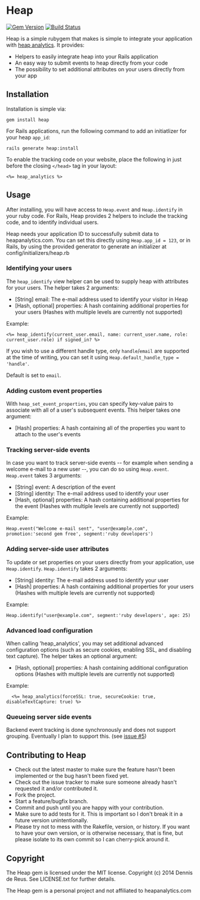 # Heap

[![Gem Version](https://badge.fury.io/rb/heap.svg)](http://badge.fury.io/rb/heap)
[![Build Status](https://travis-ci.org/HectorMalot/heap.svg?branch=master)](https://travis-ci.org/HectorMalot/heap)

Heap is a simple rubygem that makes is simple to integrate your application with [heap analytics](http://heapanalytics.com). It provides:

* Helpers to easily integrate heap into your Rails application
* An easy way to submit events to heap directly from your code
* The possibility to set additional attributes on your users directly from your app

## Installation

Installation is simple via:

    gem install heap

For Rails applications, run the following command to add an initiatlizer for your heap `app_id`:

    rails generate heap:install

To enable the tracking code on your website, place the following in just before the closing `</head>` tag in your layout:

    <%= heap_analytics %>

## Usage

After installing, you will have access to `Heap.event` and `Heap.identify` in your ruby code. For Rails, Heap provides 2 helpers to include the tracking code, and to identify individual users.

Heap needs your application ID to successfully submit data to heapanalytics.com. You can set this directly using `Heap.app_id = 123`, or in Rails, by using the provided generator to generate an initializer at config/initializers/heap.rb

### Identifying your users

The `heap_identify` view helper can be used to supply heap with attributes for your users. The helper takes 2 arguments:

* [String] email: The e-mail address used to identify your visitor in Heap
* [Hash, optional] properties: A hash containing additional properties for your users (Hashes with multiple levels are currently not supported)

Example:

    <%= heap_identify(current_user.email, name: current_user.name, role: current_user.role) if signed_in? %>

If you wish to use a different handle type, only `handle`/`email` are supported at the time of writing, you can set it using `Heap.default_handle_type = 'handle'`.

Default is set to `email`.

### Adding custom event properties

With `heap_set_event_properties`, you can specify key-value pairs to associate with all of a user's subsequent events. This helper takes one argument:

* [Hash] properties: A hash containing all of the properties you want to attach to the user's events

### Tracking server-side events

In case you want to track server-side events -- for example when sending a welcome e-mail to a new user --, you can do so using `Heap.event`. `Heap.event` takes 3 arguments:

* [String] event: A description of the event
* [String] identity: The e-mail address used to identify your user
* [Hash, optional] properties: A hash containing additional properties for the event (Hashes with multiple levels are currently not supported)

Example:

    Heap.event("Welcome e-mail sent", "user@example.com", promotion:'second gem free', segment:'ruby developers')

### Adding server-side user attributes

To update or set properties on your users directly from your application, use `Heap.identify`. `Heap.identify` takes 2 arguments:

* [String] identity: The e-mail address used to identify your user
* [Hash] properties: A hash containing additional properties for your users (Hashes with multiple levels are currently not supported)

Example:

    Heap.identify("user@example.com", segment:'ruby developers', age: 25)

### Advanced load configuration

When calling 'heap_analytics', you may set additional advanced configuration options (such as secure cookies, enabling SSL, and disabling text capture). The helper takes an optional argument:

* [Hash, optional] properties: A hash containing additional configuration options (Hashes with multiple levels are currently not supported)

Example:

      <%= heap_analytics(forceSSL: true, secureCookie: true, disableTextCapture: true) %>

### Queueing server side events

 Backend event tracking is done synchronously and does not support grouping. Eventually I plan to support this. (see [issue #5](https://github.com/HectorMalot/heap/issues/5))

## Contributing to Heap

* Check out the latest master to make sure the feature hasn't been implemented or the bug hasn't been fixed yet.
* Check out the issue tracker to make sure someone already hasn't requested it and/or contributed it.
* Fork the project.
* Start a feature/bugfix branch.
* Commit and push until you are happy with your contribution.
* Make sure to add tests for it. This is important so I don't break it in a future version unintentionally.
* Please try not to mess with the Rakefile, version, or history. If you want to have your own version, or is otherwise necessary, that is fine, but please isolate to its own commit so I can cherry-pick around it.

## Copyright

The Heap gem is licensed under the MIT license. Copyright (c) 2014 Dennis de Reus. See LICENSE.txt for further details.

The Heap gem is a personal project and not affiliated to heapanalytics.com

